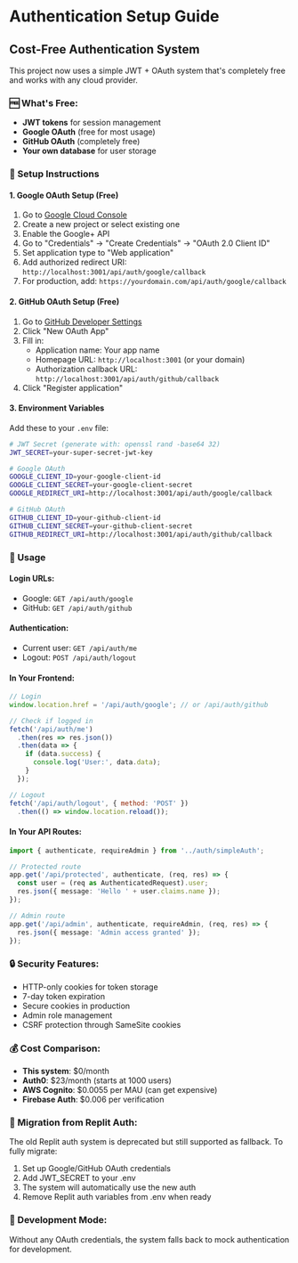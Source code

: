 # Authentication Setup Guide

## Cost-Free Authentication System

This project now uses a simple JWT + OAuth system that's completely free and works with any cloud provider.

### 🆓 What's Free:
- **JWT tokens** for session management
- **Google OAuth** (free for most usage)
- **GitHub OAuth** (completely free)
- **Your own database** for user storage

### 🔧 Setup Instructions

#### 1. Google OAuth Setup (Free)
1. Go to [Google Cloud Console](https://console.cloud.google.com/)
2. Create a new project or select existing one
3. Enable the Google+ API
4. Go to "Credentials" → "Create Credentials" → "OAuth 2.0 Client ID"
5. Set application type to "Web application"
6. Add authorized redirect URI: `http://localhost:3001/api/auth/google/callback`
7. For production, add: `https://yourdomain.com/api/auth/google/callback`

#### 2. GitHub OAuth Setup (Free)
1. Go to [GitHub Developer Settings](https://github.com/settings/developers)
2. Click "New OAuth App"
3. Fill in:
   - Application name: Your app name
   - Homepage URL: `http://localhost:3001` (or your domain)
   - Authorization callback URL: `http://localhost:3001/api/auth/github/callback`
4. Click "Register application"

#### 3. Environment Variables
Add these to your `.env` file:

```bash
# JWT Secret (generate with: openssl rand -base64 32)
JWT_SECRET=your-super-secret-jwt-key

# Google OAuth
GOOGLE_CLIENT_ID=your-google-client-id
GOOGLE_CLIENT_SECRET=your-google-client-secret
GOOGLE_REDIRECT_URI=http://localhost:3001/api/auth/google/callback

# GitHub OAuth
GITHUB_CLIENT_ID=your-github-client-id
GITHUB_CLIENT_SECRET=your-github-client-secret
GITHUB_REDIRECT_URI=http://localhost:3001/api/auth/github/callback
```

### 🚀 Usage

#### Login URLs:
- Google: `GET /api/auth/google`
- GitHub: `GET /api/auth/github`

#### Authentication:
- Current user: `GET /api/auth/me`
- Logout: `POST /api/auth/logout`

#### In Your Frontend:
```javascript
// Login
window.location.href = '/api/auth/google'; // or /api/auth/github

// Check if logged in
fetch('/api/auth/me')
  .then(res => res.json())
  .then(data => {
    if (data.success) {
      console.log('User:', data.data);
    }
  });

// Logout
fetch('/api/auth/logout', { method: 'POST' })
  .then(() => window.location.reload());
```

#### In Your API Routes:
```typescript
import { authenticate, requireAdmin } from '../auth/simpleAuth';

// Protected route
app.get('/api/protected', authenticate, (req, res) => {
  const user = (req as AuthenticatedRequest).user;
  res.json({ message: 'Hello ' + user.claims.name });
});

// Admin route
app.get('/api/admin', authenticate, requireAdmin, (req, res) => {
  res.json({ message: 'Admin access granted' });
});
```

### 🔒 Security Features:
- HTTP-only cookies for token storage
- 7-day token expiration
- Secure cookies in production
- Admin role management
- CSRF protection through SameSite cookies

### 💰 Cost Comparison:
- **This system**: $0/month
- **Auth0**: $23/month (starts at 1000 users)
- **AWS Cognito**: $0.0055 per MAU (can get expensive)
- **Firebase Auth**: $0.006 per verification

### 🔄 Migration from Replit Auth:
The old Replit auth system is deprecated but still supported as fallback. To fully migrate:

1. Set up Google/GitHub OAuth credentials
2. Add JWT_SECRET to your .env
3. The system will automatically use the new auth
4. Remove Replit auth variables from .env when ready

### 🧪 Development Mode:
Without any OAuth credentials, the system falls back to mock authentication for development.